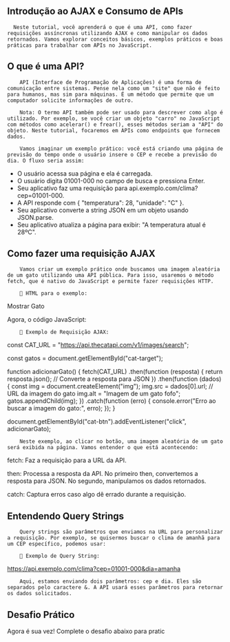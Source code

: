 ## Introdução ao AJAX e Consumo de APIs

      Neste tutorial, você aprenderá o que é uma API, como fazer requisições assíncronas utilizando AJAX e como manipular os dados retornados. Vamos explorar conceitos básicos, exemplos práticos e boas práticas para trabalhar com APIs no JavaScript.

## O que é uma API?

        API (Interface de Programação de Aplicações) é uma forma de comunicação entre sistemas. Pense nela como um "site" que não é feito para humanos, mas sim para máquinas. É um método que permite que um computador solicite informações de outro.

        Nota: O termo API também pode ser usado para descrever como algo é utilizado. Por exemplo, se você criar um objeto "carro" no JavaScript com métodos como acelerar() e frear(), esses métodos seriam a "API" do objeto. Neste tutorial, focaremos em APIs como endpoints que fornecem dados.

        Vamos imaginar um exemplo prático: você está criando uma página de previsão do tempo onde o usuário insere o CEP e recebe a previsão do dia. O fluxo seria assim:

- O usuário acessa sua página e ela é carregada.
- O usuário digita 01001-000 no campo de busca e pressiona Enter.
- Seu aplicativo faz uma requisição para api.exemplo.com/clima?cep=01001-000.
- A API responde com { "temperatura": 28, "unidade": "C" }.
- Seu aplicativo converte a string JSON em um objeto usando JSON.parse.
- Seu aplicativo atualiza a página para exibir: "A temperatura atual é 28ºC".

## Como fazer uma requisição AJAX

        Vamos criar um exemplo prático onde buscamos uma imagem aleatória de um gato utilizando uma API pública. Para isso, usaremos o método fetch, que é nativo do JavaScript e permite fazer requisições HTTP.

        📄 HTML para o exemplo:
        
  Mostrar Gato

Agora, o código JavaScript:

        📄 Exemplo de Requisição AJAX:
        
  const CAT_URL = "https://api.thecatapi.com/v1/images/search";
  
  const gatos = document.getElementById("cat-target");
  
  function adicionarGato() {
    fetch(CAT_URL)
      .then(function (resposta) {
        return resposta.json(); // Converte a resposta para JSON
      })
      .then(function (dados) {
        const img = document.createElement("img");
        img.src = dados[0].url; // URL da imagem do gato
        img.alt = "Imagem de um gato fofo";
        gatos.appendChild(img);
      })
      .catch(function (erro) {
        console.error("Erro ao buscar a imagem do gato:", erro);
      });
  }
  
  document.getElementById("cat-btn").addEventListener("click", adicionarGato);

        Neste exemplo, ao clicar no botão, uma imagem aleatória de um gato será exibida na página. Vamos entender o que está acontecendo:

fetch: Faz a requisição para a URL da API.

then: Processa a resposta da API. No primeiro then, convertemos a resposta para JSON. No segundo, manipulamos os dados retornados.

catch: Captura erros caso algo dê errado durante a requisição.

## Entendendo Query Strings

        Query strings são parâmetros que enviamos na URL para personalizar a requisição. Por exemplo, se quisermos buscar o clima de amanhã para um CEP específico, podemos usar:

        📄 Exemplo de Query String:
        
  https://api.exemplo.com/clima?cep=01001-000&dia=amanha

        Aqui, estamos enviando dois parâmetros: cep e dia. Eles são separados pelo caractere &. A API usará esses parâmetros para retornar os dados solicitados.

## Desafio Prático
Agora é sua vez! Complete o desafio abaixo para pratic